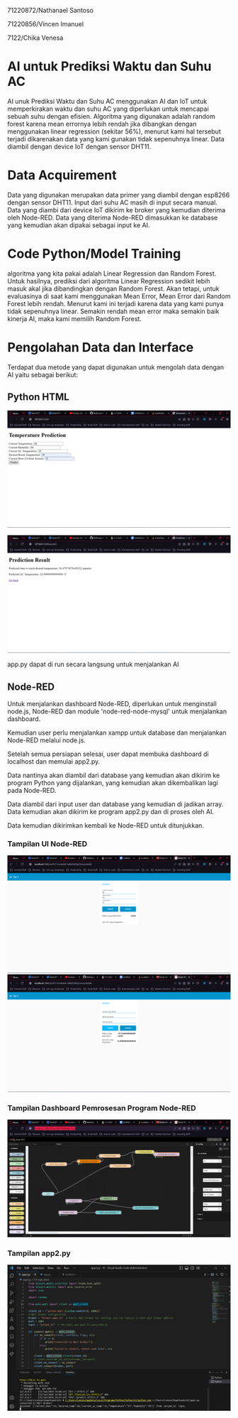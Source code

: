 71220872/Nathanael Santoso 

71220856/Vincen Imanuel 

7122/Chika Venesa 

# AI untuk Prediksi Waktu dan Suhu AC 

AI unuk Prediksi Waktu dan Suhu AC menggunakan AI dan IoT untuk memperkirakan waktu dan suhu AC yang diperlukan untuk mencapai sebuah suhu dengan efisien. Algoritma yang digunakan adalah random forest karena mean errornya lebih rendah jika dibangkan dengan menggunakan linear regression (sekitar 56%), menurut kami hal tersebut terjadi dikarenakan data yang kami gunakan tidak sepenuhnya linear. Data diambil dengan device IoT dengan sensor DHT11.  

# Data Acquirement

Data yang digunakan merupakan data primer yang diambil dengan esp8266 dengan sensor DHT11. Input dari suhu AC masih di input secara manual. Data yang diambi dari device IoT dikirim ke broker yang kemudian diterima oleh Node-RED. Data yang diterima Node-RED dimasukkan ke database yang kemudian akan dipakai sebagai input ke AI.

# Code Python/Model Training

algoritma yang kita pakai adalah Linear Regression dan Random Forest. Untuk hasilnya, prediksi dari algoritma Linear Regression sedikit lebih masuk akal jika dibandingkan dengan Random Forest. Akan tetapi, untuk evaluasinya di saat kami menggunakan Mean Error, Mean Error dari Random Forest lebih rendah. Menurut kami ini terjadi karena data yang kami punya tidak sepenuhnya linear. Semakin rendah mean error maka semakin baik kinerja AI, maka kami memilih Random Forest.

# Pengolahan Data dan Interface

Terdapat dua metode yang dapat digunakan untuk mengolah data dengan AI yaitu sebagai berikut:

## Python HTML

![img1.1](https://github.com/Nathasan1410/projek-AI-AC/blob/main/images/app_img1.png)

![img1.2](https://github.com/Nathasan1410/projek-AI-AC/blob/main/images/app_img2.png)

app.py dapat di run secara langsung untuk menjalankan AI

## Node-RED

Untuk menjalankan dashboard Node-RED, diperlukan untuk menginstall node.js, Node-RED dan module 'node-red-node-mysql' untuk menjalankan dashboard.

Kemudian user perlu menjalankan xampp untuk database dan menjalankan Node-RED melalui node.js.

Setelah semua persiapan selesai, user dapat membuka dashboard di localhost dan memulai app2.py.

Data nantinya akan diambil dari database yang kemudian akan dikirim ke program Python yang dijalankan, yang kemudian akan dikembalikan lagi pada Node-RED.

Data diambil dari input user dan database yang kemudian di jadikan array. Data kemudian akan dikirim ke program app2.py dan di proses oleh AI.

Data kemudian dikirimkan kembali ke Node-RED untuk ditunjukkan.


### Tampilan UI Node-RED

![img2.2](https://github.com/Nathasan1410/projek-AI-AC/blob/main/images/node-red_ui2.png)
![img2.1](https://github.com/Nathasan1410/projek-AI-AC/blob/main/images/node-red_ui1.png)

### Tampilan Dashboard Pemrosesan Program Node-RED

![img2.3](https://github.com/Nathasan1410/projek-AI-AC/blob/main/images/node-red_dashboard.png)


### Tampilan app2.py

![img2.4](https://github.com/Nathasan1410/projek-AI-AC/blob/main/images/app2.png)
